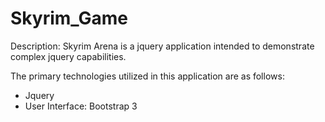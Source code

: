 # Skyrim_Game

Description: Skyrim Arena is a jquery application intended to demonstrate complex jquery capabilities.

The primary technologies utilized in this application are as follows:

- Jquery
- User Interface: Bootstrap 3